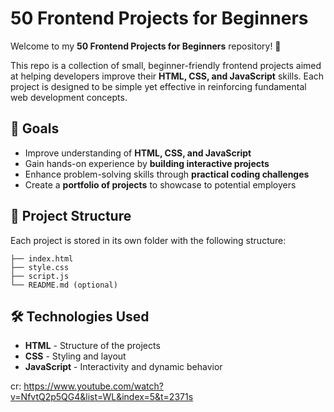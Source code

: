 # 50 Frontend Projects for Beginners

Welcome to my **50 Frontend Projects for Beginners** repository! 🚀

This repo is a collection of small, beginner-friendly frontend projects aimed at helping developers improve their **HTML, CSS, and JavaScript** skills. Each project is designed to be simple yet effective in reinforcing fundamental web development concepts.

## 🎯 Goals

- Improve understanding of **HTML, CSS, and JavaScript**
- Gain hands-on experience by **building interactive projects**
- Enhance problem-solving skills through **practical coding challenges**
- Create a **portfolio of projects** to showcase to potential employers

## 📂 Project Structure

Each project is stored in its own folder with the following structure:

```project-name/
├── index.html
├── style.css
├── script.js
└── README.md (optional)
```

##  🛠️ Technologies Used
- **HTML** - Structure of the projects
- **CSS** - Styling and layout
- **JavaScript** - Interactivity and dynamic behavior

 cr: https://www.youtube.com/watch?v=NfvtQ2p5QG4&list=WL&index=5&t=2371s
